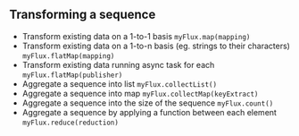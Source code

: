 ## Transforming a sequence

* Transform existing data on a 1-to-1 basis ```myFlux.map(mapping)```
* Transform existing data on a 1-to-n basis (eg. strings to their characters) ```myFlux.flatMap(mapping)```
* Transform existing data running async task for each ```myFlux.flatMap(publisher)```
* Aggregate a sequence into list ```myFlux.collectList()```
* Aggregate a sequence into map ```myFlux.collectMap(keyExtract)```
* Aggregate a sequence into the size of the sequence ```myFlux.count()```
* Aggregate a sequence by applying a function between each element ```myFlux.reduce(reduction)```